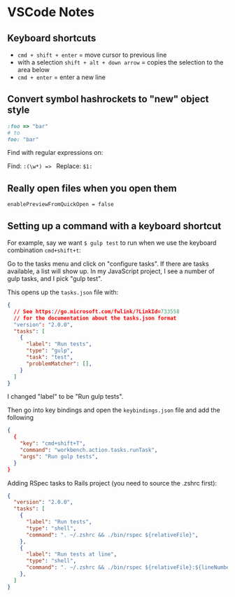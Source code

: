 # VSCode Notes

## Keyboard shortcuts

* `cmd + shift + enter` = move cursor to previous line
* with a selection `shift + alt + down arrow` = copies the selection to the area below
* `cmd + enter` = enter a new line

## Convert symbol hashrockets to "new" object style

```ruby
:foo => "bar"
# to
foo: "bar"
```

Find with regular expressions on:

Find: `:(\w*) => `
Replace: `$1: `

## Really open files when you open them

```
enablePreviewFromQuickOpen = false
```

## Setting up a command with a keyboard shortcut

For example, say we want `$ gulp test` to run when we use the keyboard combination `cmd+shift+t`:

Go to the tasks menu and click on "configure tasks".  If there are tasks available, a list will show up.  In my JavaScript project, I see a number of gulp tasks, and I pick "gulp test".

This opens up the `tasks.json` file with:

```json
{
  // See https://go.microsoft.com/fwlink/?LinkId=733558
  // for the documentation about the tasks.json format
  "version": "2.0.0",
  "tasks": [
    {
      "label": "Run tests",
      "type": "gulp",
      "task": "test",
      "problemMatcher": [],
    }
  ]
}
```

I changed "label" to be "Run gulp tests".

Then go into key bindings and open the `keybindings.json` file and add the following

```json
{
  {
    "key": "cmd+shift+T",
    "command": "workbench.action.tasks.runTask",
    "args": "Run gulp tests",
  }
}
```

Adding RSpec tasks to Rails project (you need to source the .zshrc first):

```json
{
  "version": "2.0.0",
  "tasks": [
    {
      "label": "Run tests",
      "type": "shell",
      "command": ". ~/.zshrc && ./bin/rspec ${relativeFile}",
    },
    {
      "label": "Run tests at line",
      "type": "shell",
      "command": ". ~/.zshrc && ./bin/rspec ${relativeFile}:${lineNumber}",
    },
  ]
}
```
